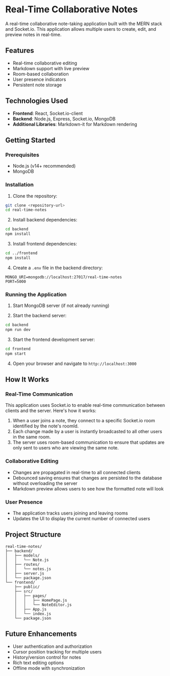 # Real-Time Collaborative Notes

A real-time collaborative note-taking application built with the MERN stack and Socket.io. This application allows multiple users to create, edit, and preview notes in real-time.

## Features

- Real-time collaborative editing
- Markdown support with live preview
- Room-based collaboration
- User presence indicators
- Persistent note storage

## Technologies Used

- **Frontend**: React, Socket.io-client
- **Backend**: Node.js, Express, Socket.io, MongoDB
- **Additional Libraries**: Markdown-it for Markdown rendering

## Getting Started

### Prerequisites

- Node.js (v14+ recommended)
- MongoDB

### Installation

1. Clone the repository:
```bash
git clone <repository-url>
cd real-time-notes
```

2. Install backend dependencies:
```bash
cd backend
npm install
```

3. Install frontend dependencies:
```bash
cd ../frontend
npm install
```

4. Create a `.env` file in the backend directory:
```
MONGO_URI=mongodb://localhost:27017/real-time-notes
PORT=5000
```

### Running the Application

1. Start MongoDB server (if not already running)

2. Start the backend server:
```bash
cd backend
npm run dev
```

3. Start the frontend development server:
```bash
cd frontend
npm start
```

4. Open your browser and navigate to `http://localhost:3000`

## How It Works

### Real-Time Communication

This application uses Socket.io to enable real-time communication between clients and the server. Here's how it works:

1. When a user joins a note, they connect to a specific Socket.io room identified by the note's roomId.
2. Each change made by a user is instantly broadcasted to all other users in the same room.
3. The server uses room-based communication to ensure that updates are only sent to users who are viewing the same note.

### Collaborative Editing

- Changes are propagated in real-time to all connected clients
- Debounced saving ensures that changes are persisted to the database without overloading the server
- Markdown preview allows users to see how the formatted note will look

### User Presence

- The application tracks users joining and leaving rooms
- Updates the UI to display the current number of connected users

## Project Structure

```
real-time-notes/
├── backend/
│   ├── models/
│   │   └── Note.js
│   ├── routes/
│   │   └── notes.js
│   ├── server.js
│   └── package.json
└── frontend/
    ├── public/
    ├── src/
    │   ├── pages/
    │   │   ├── HomePage.js
    │   │   └── NoteEditor.js
    │   ├── App.js
    │   └── index.js
    └── package.json
```

## Future Enhancements

- User authentication and authorization
- Cursor position tracking for multiple users
- History/version control for notes
- Rich text editing options
- Offline mode with synchronization


